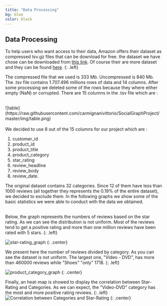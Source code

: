```yaml
---
title: "Data Processing"
bg: blue
color: black
---
```


## Data Processing

To help users who want access to their data, Amazon offers their dataset as compressed tsv.gz files that can be download for free. the dataset we have chose can be downloaded from [this link](https://s3.amazonaws.com/amazon-reviews-pds/tsv/amazon_reviews_multilingual_UK_v1_00.tsv.gz). Of course their are more dataset and they can be found [here](https://s3.amazonaws.com/amazon-reviews-pds/tsv/index.txt).
{: .left}

The compressed file that we used is 333 Mb. Uncompressed is 840 Mb. The .tsv file contains 1.707.496 millions rows of data and 14 columns. After some processing we deleted some of the rows because they where either empty (NaN) or corrupted.
There are 15 columns in the .tsv file which are :

<br>
![table](https://raw.githubusercontent.com/carmignanivittorio/SocialGraphProject/master/img/table.png)

<br>
<br>
We decided to use 8 out of the 15 columns for our project which are :

1. customer_id
1. product_id
1. product_title
1. product_category
1. star_rating
1. review_headline
1. review_body
1. review_date.

The original dataset contains 32 categories. Since 12 of them have less than 1000 reviews (all together they represents the 0.19% of the entire dataset), we decided to exclude them. In the following graphs we show some of the basic statistics we were able to conduct with the data we obtained.

<br>
Below, the graph represents the numbers of reviews based on the star rating. As we can see the distribution is not uniform.
Most of the reviews tend to get a positive rating and more than one million reviews have been rated with 5 stars.
{: .left}

![star-rating_graph](https://raw.githubusercontent.com/carmignanivittorio/SocialGraphProject/master/img/star_rating.png)
{: .center}
<br>

We present here the number of reviews divided by category. As you can see the dataset is not uniform. The largest one, "Video - DVD", has more than 460000 reviews while "Shoes" "only" 1718.
{: .left}

![product_category_graph](https://raw.githubusercontent.com/carmignanivittorio/SocialGraphProject/master/img/product_category.jpg)
{: .center}
<br>

Finally, an heat-map is showed to display the correlation between Star-Rating and Categories. As we can expect, the "Video-DVD" category has the most and more positive rating reviews.
{: .left}
<br>
![Correlation between Categories and Star-Rating](https://raw.githubusercontent.com/carmignanivittorio/SocialGraphProject/master/img/Correlation%20between%20Categories%20and%20Star-Rating.png)
{: .center}
